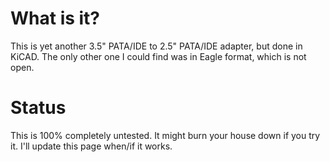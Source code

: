 # What is it?

This is yet another 3.5" PATA/IDE to 2.5" PATA/IDE adapter, but done in KiCAD. The only other one I could find was in Eagle format, which is not open.

# Status

This is 100% completely untested. It might burn your house down if you try it. I'll update this page when/if it works.